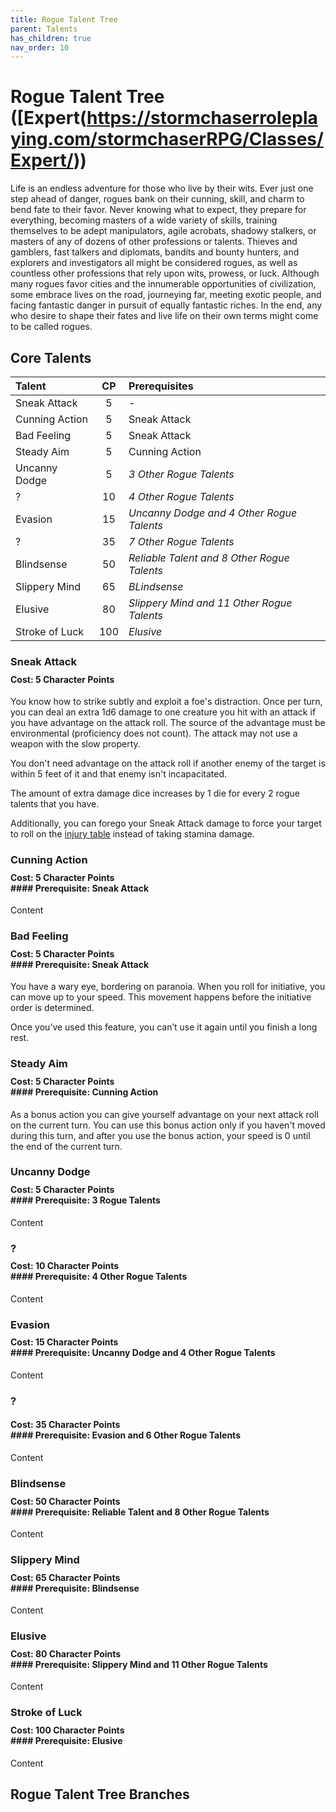 ```yaml
---
title: Rogue Talent Tree
parent: Talents
has_children: true
nav_order: 10
---
```


# Rogue Talent Tree ([Expert(https://stormchaserroleplaying.com/stormchaserRPG/Classes/Expert/))
Life is an endless adventure for those who live by their wits. Ever just one step ahead of danger, rogues bank on their cunning, skill, and charm to bend fate to their favor. Never knowing what to expect, they prepare for everything, becoming masters of a wide variety of skills, training themselves to be adept manipulators, agile acrobats, shadowy stalkers, or masters of any of dozens of other professions or talents. Thieves and gamblers, fast talkers and diplomats, bandits and bounty hunters, and explorers and investigators all might be considered rogues, as well as countless other professions that rely upon wits, prowess, or luck. Although many rogues favor cities and the innumerable opportunities of civilization, some embrace lives on the road, journeying far, meeting exotic people, and facing fantastic danger in pursuit of equally fantastic riches. In the end, any who desire to shape their fates and live life on their own terms might come to be called rogues.

## Core Talents

| Talent | CP | Prerequisites |
|:-------|:--:|:--------------|
| Sneak Attack | 5 | - |
| Cunning Action | 5 | Sneak Attack |
| Bad Feeling | 5 | Sneak Attack |
| Steady Aim | 5 | Cunning Action |
| Uncanny Dodge | 5 | *3 Other Rogue Talents* |
| ? | 10 | *4 Other Rogue Talents*
| Evasion | 15 | *Uncanny Dodge and 4 Other Rogue Talents* |
| ? | 35 | *7 Other Rogue Talents* |
| Blindsense | 50 | *Reliable Talent and 8 Other Rogue Talents* |
| Slippery Mind | 65 | *BLindsense* |
| Elusive | 80 | *Slippery Mind and 11 Other Rogue Talents* |
| Stroke of Luck | 100 | *Elusive* |

### Sneak Attack

<div style="margin-top:-10px;"></div>

#### **Cost:** 5 Character Points
You know how to strike subtly and exploit a foe's distraction. Once per turn, you can deal an extra 1d6 damage to one creature you hit with an attack if you have advantage on the attack roll. The source of the advantage must be environmental (proficiency does not count). The attack may not use a weapon with the slow property.

You don't need advantage on the attack roll if another enemy of the target is within 5 feet of it and that enemy isn't incapacitated.

The amount of extra damage dice increases by 1 die for every 2 rogue talents that you have.

Additionally, you can forego your Sneak Attack damage to force your target to roll on the [injury table](https://stormchaserroleplaying.com/stormchaserRPG/Combat/DamageandHealing/Injuries/) instead of taking stamina damage.

### Cunning Action

<div style="margin-top:-10px;"></div>

#### **Cost:** 5 Character Points<br>#### **Prerequisite:** Sneak Attack
Content

### Bad Feeling 

<div style="margin-top:-10px;"></div>

#### **Cost:** 5 Character Points<br>#### **Prerequisite:** Sneak Attack
You have a wary eye, bordering on paranoia. When you roll for initiative, you can move up to your speed. This movement happens before the initiative order is determined.

Once you’ve used this feature, you can’t use it again until you finish a long rest.

### Steady Aim

<div style="margin-top:-10px;"></div>

#### **Cost:** 5 Character Points<br>#### **Prerequisite:** Cunning Action
As a bonus action you can give yourself advantage on your next attack roll on the current turn. You can use this bonus action only if you haven't moved during this turn, and after you use the bonus action, your speed is 0 until the end of the current turn.

### Uncanny Dodge

<div style="margin-top:-10px;"></div>

#### **Cost:** 5 Character Points<br>#### **Prerequisite:** 3 Rogue Talents
Content

### ?

<div style="margin-top:-10px;"></div>

#### **Cost:** 10 Character Points<br>#### **Prerequisite:** 4 Other Rogue Talents
Content

### Evasion

<div style="margin-top:-10px;"></div>

#### **Cost:** 15 Character Points<br>#### **Prerequisite:** Uncanny Dodge and 4 Other Rogue Talents
Content

### ?

#### **Cost:** 35 Character Points<br>#### **Prerequisite:** Evasion and 6 Other Rogue Talents
Content

### Blindsense

<div style="margin-top:-10px;"></div>

#### **Cost:** 50 Character Points<br>#### **Prerequisite:** Reliable Talent and 8 Other Rogue Talents
Content

### Slippery Mind

<div style="margin-top:-10px;"></div>

#### **Cost:** 65 Character Points<br>#### **Prerequisite:** Blindsense
Content

### Elusive

<div style="margin-top:-10px;"></div>

#### **Cost:** 80 Character Points<br>#### **Prerequisite:** Slippery Mind and 11 Other Rogue Talents
Content

### Stroke of Luck

<div style="margin-top:-10px;"></div>

#### **Cost:** 100 Character Points<br>#### **Prerequisite:** Elusive
Content

## Rogue Talent Tree Branches
